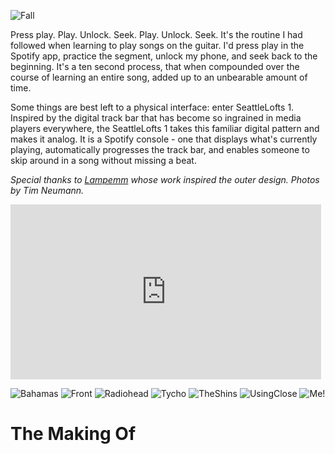 ![Fall](https://github.com/mevorah/SeattleLofts1/blob/master/_img/Fall.png?raw=true "Fall")

Press play. Play. Unlock. Seek. Play. Unlock. Seek. It's the routine I had followed when learning to play songs on the guitar. I'd press play in the Spotify app, practice the segment, unlock my phone, and seek back to the beginning. It's a ten second process, that when compounded over the course of learning an entire song, added up to an unbearable amount of time. 

Some things are best left to a physical interface: enter SeattleLofts 1. Inspired by the digital track bar that has become so ingrained in media players everywhere, the SeattleLofts 1 takes this familiar digital pattern and makes it analog. It is a Spotify console - one that displays what's currently playing, automatically progresses the track bar, and enables someone to  skip around in a song without missing a beat.

*Special thanks to [Lampemm](http://lampemm.com) whose work inspired the outer design. Photos by Tim Neumann.*

<iframe style="width:497px; height:280px;" src="https://www.youtube.com/embed/K1kg1dLRlXw?rel=0&amp;showinfo=0" frameborder="0" allow="autoplay; encrypted-media" allowfullscreen></iframe>

![Bahamas](https://github.com/mevorah/SeattleLofts1/blob/master/_img/Bahamas.png?raw=true "Bahamas")
![Front](https://github.com/mevorah/SeattleLofts1/blob/master/_img/Front.png?raw=true "Front")
![Radiohead](https://github.com/mevorah/SeattleLofts1/blob/master/_img/Radiohead.Png?raw=true "Radiohead")
![Tycho](https://github.com/mevorah/SeattleLofts1/blob/master/_img/Tycho.jpg?raw=true "Tycho")
![TheShins](https://github.com/mevorah/SeattleLofts1/blob/master/_img/TheShins.jpg?raw=true "TheShins")
![UsingClose](https://github.com/mevorah/SeattleLofts1/blob/master/_img/UsingClose.jpg?raw=true "UsingClose")
![Me!](https://github.com/mevorah/SeattleLofts1/blob/master/_img/Using.png?raw=true "Using")

# The Making Of
